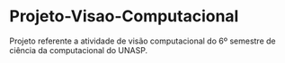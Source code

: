 # Projeto-Visao-Computacional
Projeto referente a atividade de visão computacional do 6º semestre de ciência da computacional do UNASP.
